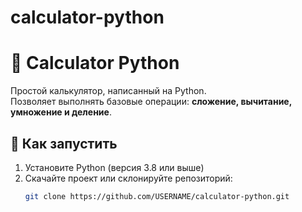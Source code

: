 # calculator-python
# 🧮 Calculator Python

Простой калькулятор, написанный на Python.  
Позволяет выполнять базовые операции: **сложение, вычитание, умножение и деление**.

## 🚀 Как запустить

1. Установите Python (версия 3.8 или выше)
2. Скачайте проект или склонируйте репозиторий:
   ```bash
   git clone https://github.com/USERNAME/calculator-python.git
